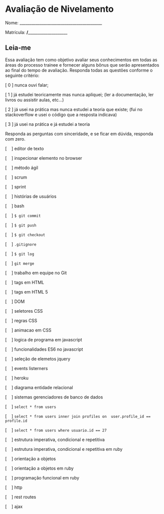 # Avaliação de Nivelamento

Nome: __________________________________________

Matrícula: ________/____________________________

## Leia-me

Essa avaliação tem como objetivo avaliar seus conhecimentos em todas as áreas 
do processo trainee e fornecer alguns bônus que serão apresentados ao final do 
tempo de avaliação. Responda todas as questões conforme o seguinte critério:

[ 0 ] nunca ouvi falar;

[ 1 ] já estudei teoricamente mas nunca apliquei; (ler a documentação, ler 
livros ou assistir aulas, etc...)

[ 2 ] já usei na prática mas nunca estudei a teoria que existe; (fui no 
stackoverflow e usei o código que a resposta indicava)

[ 3 ] já usei na prática e já estudei a teoria

Responda as perguntas com sinceridade, e se ficar em dúvida, responda com zero.

[&nbsp;&nbsp;&nbsp;&nbsp;] editor de texto

[&nbsp;&nbsp;&nbsp;&nbsp;] inspecionar elemento no browser

[&nbsp;&nbsp;&nbsp;&nbsp;] método ágil

[&nbsp;&nbsp;&nbsp;&nbsp;] scrum

[&nbsp;&nbsp;&nbsp;&nbsp;] sprint

[&nbsp;&nbsp;&nbsp;&nbsp;] histórias de usuários

[&nbsp;&nbsp;&nbsp;&nbsp;] bash

[&nbsp;&nbsp;&nbsp;&nbsp;] `$ git commit`

[&nbsp;&nbsp;&nbsp;&nbsp;] `$ git push`

[&nbsp;&nbsp;&nbsp;&nbsp;] `$ git checkout`

[&nbsp;&nbsp;&nbsp;&nbsp;] `.gitignore`

[&nbsp;&nbsp;&nbsp;&nbsp;] `$ git log`

[&nbsp;&nbsp;&nbsp;&nbsp;] `git merge`

[&nbsp;&nbsp;&nbsp;&nbsp;] trabalho em equipe no Git

[&nbsp;&nbsp;&nbsp;&nbsp;] tags em HTML

[&nbsp;&nbsp;&nbsp;&nbsp;] tags em HTML 5

[&nbsp;&nbsp;&nbsp;&nbsp;] DOM

[&nbsp;&nbsp;&nbsp;&nbsp;] seletores CSS

[&nbsp;&nbsp;&nbsp;&nbsp;] regras CSS

[&nbsp;&nbsp;&nbsp;&nbsp;] animacao em CSS

[&nbsp;&nbsp;&nbsp;&nbsp;] logica de programa em javascript

[&nbsp;&nbsp;&nbsp;&nbsp;] funcionalidades ES6 no javascript

[&nbsp;&nbsp;&nbsp;&nbsp;] seleção de elemetos jquery

[&nbsp;&nbsp;&nbsp;&nbsp;] events listerners

[&nbsp;&nbsp;&nbsp;&nbsp;] heroku

[&nbsp;&nbsp;&nbsp;&nbsp;] diagrama entidade relacional

[&nbsp;&nbsp;&nbsp;&nbsp;] sistemas gerenciadores de banco de dados

[&nbsp;&nbsp;&nbsp;&nbsp;] `select * from users`

[&nbsp;&nbsp;&nbsp;&nbsp;] `select * from users inner join profiles on 
user.profile_id == profile.id`

[&nbsp;&nbsp;&nbsp;&nbsp;] `select * from users where usuario.id == 27`

[&nbsp;&nbsp;&nbsp;&nbsp;] estrutura imperativa, condicional e repetitiva

[&nbsp;&nbsp;&nbsp;&nbsp;] estrutura imperativa, condicional e repetitiva em ruby

[&nbsp;&nbsp;&nbsp;&nbsp;] orientação a objetos

[&nbsp;&nbsp;&nbsp;&nbsp;] orientação a objetos em ruby

[&nbsp;&nbsp;&nbsp;&nbsp;] programação funcional em ruby

[&nbsp;&nbsp;&nbsp;&nbsp;] http

[&nbsp;&nbsp;&nbsp;&nbsp;] rest routes

[&nbsp;&nbsp;&nbsp;&nbsp;] ajax
